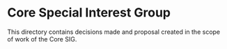 # Core Special Interest Group

This directory contains decisions made and proposal created in the scope of work of the Core SIG.